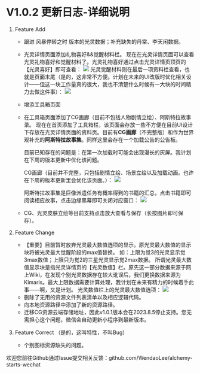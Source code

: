 # V1.0.2 更新日志-详细说明

1. Feature Add

   - 跟进 风暴停转之时 版本的光灵数据；补充缺失的丹棠、李天闲数据。

   - 光灵详情页面添加礼物喜好&&觉醒材料栏。
          现在在光灵详情页面可以查看光灵礼物喜好和觉醒材料了。光灵礼物喜好通过点击光灵详情页顶页的【光灵喜好】即可查看：
         ![](./v1.0.2/1-AurorianGifts.png)
         光灵觉醒材料则在最后一项资料栏查看，也就是页面末尾（是的，这非常不方便。计划在未来的UI改版时优化相关设计——但这一块工作量真的很大，我也不清楚什么时候有一大块的时间精力去做这件事）：
         ![](./v1.0.2/2-AurorianMaterials.png)

   - 增添工具箱页面

   - 在工具箱页面添加了CG画廊（目前不包括人物剧情立绘）、阿斯特拉故事录。
     现在在首页添加了工具箱栏，该页面会存放一些不方便在目前UI设计下存放在光灵详情页面的资料页。目前有**CG画廊**（不完整版）和作为世界观补充的**阿斯特拉故事集**。同样这里会存在一个加载公告的公告板。

     目前已知存在的问题是：在第一次加载时可能会出现漫长的灰屏。我计划在下周的版本更新中优化该问题。

     CG画廊（目前并不完整，只包括剧情立绘、场景立绘以及加载动画。也许在下周的版本更新里会优化该页面。）：
     ![](./v1.0.2/3-CG.png)

     阿斯特拉故事集是巨像派遣任务有概率得到的书籍的汇总，点击书籍即可阅读相应故事，点击边缘黑幕即可关闭对应窗口：
     ![](./v1.0.2/4-Stories.png)

   - CG、光灵皮肤立绘等目前支持点击放大查看与保存（长按图片即可保存）。

2. Feature Change

   - 【重要】目前暂时放弃光灵最大数值选项的显示。原光灵最大数值的显示块将被光灵最大觉醒阶段的max值替换。
     如：上限为觉3的光灵显示觉3max数值；上限只为觉2的三星光灵显示觉2max数据。
     所谓光灵最大数值显示块是指光灵详情页的【光灵数值】栏。原先这一部分数据来源于网上Wiki，在发现个别光灵数据存在较大讹误后，我们更换数据来源为Kimaris。最大上限数据需要计算处理，我计划在未来有精力的时候着手此事——啊，又是计划。
     光灵数值栏上的光灵最大数值选项：
     ![](./v1.0.2/5-AurorianValues.png)
   - 删除了无用的资源文件列表清单以及相应逻辑代码。
   - 向本地资源路径中添加了新的资源路径。
   - 迁移CG资源云端存储地址，因此v1.0.1版本会在2023.8.5停止支持。您无需担心这个问题，微信会自动更新小程序到最新版本。

3. Feature Correct （是的，这叫特性，不叫Bug）

   - 个别图标资源缺失的问题。



欢迎您前往Github通过Issue提交相关反馈：github.com/WendaoLee/alchemy-starts-wechat